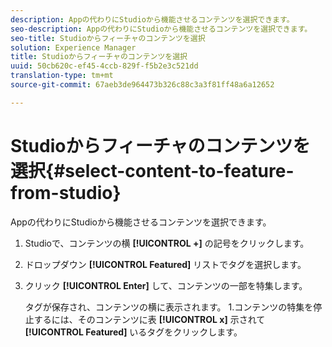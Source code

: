 ```yaml
---
description: Appの代わりにStudioから機能させるコンテンツを選択できます。
seo-description: Appの代わりにStudioから機能させるコンテンツを選択できます。
seo-title: Studioからフィーチャのコンテンツを選択
solution: Experience Manager
title: Studioからフィーチャのコンテンツを選択
uuid: 50cb620c-ef45-4ccb-829f-f5b2e3c521dd
translation-type: tm+mt
source-git-commit: 67aeb3de964473b326c88c3a3f81ff48a6a12652

---
```



# Studioからフィーチャのコンテンツを選択{#select-content-to-feature-from-studio}

Appの代わりにStudioから機能させるコンテンツを選択できます。

1. Studioで、コンテンツの横 **[!UICONTROL +]** の記号をクリックします。
1. ドロップダウン **[!UICONTROL Featured]** リストでタグを選択します。
1. クリック **[!UICONTROL Enter]** して、コンテンツの一部を特集します。

   タグが保存され、コンテンツの横に表示されます。 1.コンテンツの特集を停止するには、そのコンテンツに表 **[!UICONTROL x]** 示されて **[!UICONTROL Featured]** いるタグをクリックします。

